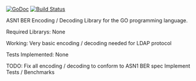 [![GoDoc](https://godoc.org/github.com/vanackere/asn1-ber?status.svg)](https://godoc.org/github.com/vanackere/asn1-ber) [![Build Status](https://travis-ci.org/vanackere/asn1-ber.svg)](https://travis-ci.org/vanackere/asn1-ber)


ASN1 BER Encoding / Decoding Library for the GO programming language.

Required Librarys: 
   None

Working:
   Very basic encoding / decoding needed for LDAP protocol

Tests Implemented:
   None

TODO:
   Fix all encoding / decoding to conform to ASN1 BER spec
   Implement Tests / Benchmarks
